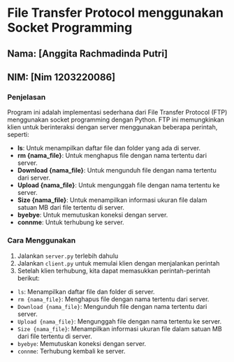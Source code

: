 # File Transfer Protocol menggunakan Socket Programming

## Nama: [Anggita Rachmadinda Putri]
## NIM: [Nim 1203220086]

### Penjelasan
Program ini adalah implementasi sederhana dari File Transfer Protocol (FTP) menggunakan socket programming dengan Python. FTP ini memungkinkan klien untuk berinteraksi dengan server menggunakan beberapa perintah, seperti:

- **ls**: Untuk menampilkan daftar file dan folder yang ada di server.
- **rm {nama_file}**: Untuk menghapus file dengan nama tertentu dari server.
- **Download {nama_file}**: Untuk mengunduh file dengan nama tertentu dari server.
- **Upload {nama_file}**: Untuk mengunggah file dengan nama tertentu ke server.
- **Size {nama_file}**: Untuk menampilkan informasi ukuran file dalam satuan MB dari file tertentu di server.
- **byebye**: Untuk memutuskan koneksi dengan server.
- **connme**: Untuk terhubung ke server.

### Cara Menggunakan
1. Jalankan `server.py` terlebih dahulu
2. Jalankan `client.py` untuk memulai klien dengan menjalankan perintah
3. Setelah klien terhubung, kita dapat memasukkan perintah-perintah berikut:
- `ls`: Menampilkan daftar file dan folder di server.
- `rm {nama_file}`: Menghapus file dengan nama tertentu dari server.
- `Download {nama_file}`: Mengunduh file dengan nama tertentu dari server.
- `Upload {nama_file}`: Mengunggah file dengan nama tertentu ke server.
- `Size {nama_file}`: Menampilkan informasi ukuran file dalam satuan MB dari file tertentu di server.
- `byebye`: Memutuskan koneksi dengan server.
- `connme`: Terhubung kembali ke server.
